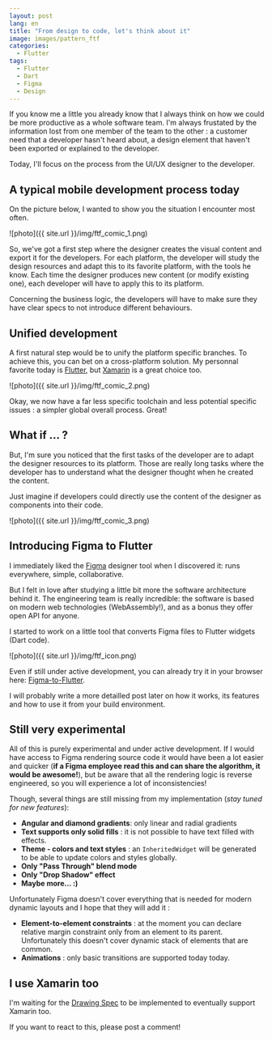 ```yaml
---
layout: post
lang: en
title: "From design to code, let's think about it"
image: images/pattern_ftf
categories:
  - Flutter
tags:
  - Flutter
  - Dart
  - Figma
  - Design
---
```


If you know me a little you already know that I always think on how we could be more productive as a whole software team. I'm always frustated by the information lost from one member of the team to the other : a customer need that a developer hasn't heard about, a design element that haven't been exported or explained to the developer.

Today, I'll focus on the process from the UI/UX designer to the developer.

## A typical mobile development process today

On the picture below, I wanted to show you the situation I encounter most often.

![photo]({{ site.url }}/img/ftf_comic_1.png)

So, we've got a first step where the designer creates the visual content and export it for the developers. For each platform, the developer will study the design resources and adapt this to its favorite platform, with the tools he know. Each time the designer  produces new content (or modify existing one), each developer will have to apply this to its platform.

Concerning the business logic, the developers will have to make sure they have clear specs to not introduce different behaviours.

## Unified development

A first natural step would be to unify the platform specific branches. To achieve this, you can bet on a cross-platform solution. My personnal favorite today is [Flutter](http://www.flutter.io), but [Xamarin](http://www.xamarin.com) is a great choice too.

![photo]({{ site.url }}/img/ftf_comic_2.png)

Okay, we now have a far less specific toolchain and less potential specific issues : a simpler global overall process. Great!

## What if ... ?

But, I'm sure you noticed that the first tasks of the developer are to adapt the designer resources to its platform. Those are really long tasks where the developer has to understand what the designer thought when he created the content.

Just imagine if developers could directly use the content of the designer as components into their code.

![photo]({{ site.url }}/img/ftf_comic_3.png)

## Introducing Figma to Flutter

I immediately liked the [Figma](http://www.figma.com) designer tool  when I discovered it: runs everywhere, simple, collaborative.

But I felt in love after studying a little bit more the software architecture behind it. The engineering team is really incredible: the software is based on modern web technologies (WebAssembly!), and as a bonus they offer open API for anyone.

I started to work on a little tool that converts Figma files to Flutter widgets (Dart code).

![photo]({{ site.url }}/img/ftf_icon.png)

Even if still under active development, you can already try it in your browser here: [Figma-to-Flutter](http://aloisdeniel.github.com/figma-to-flutter).

I will probably write a more detailled post later on how it works, its features and how to use it from your build environment.

## Still very experimental

All of this is purely experimental and under active development. If I would have access to Figma rendering source code it would have been a lot easier and quicker (**if a Figma employee read this and can share the algorithm, it would be awesome!**), but be aware that all the rendering logic is reverse engineered, so you will experience a lot of inconsistencies!

Though, several things are still missing from my implementation (*stay tuned for new features*):

* **Angular and diamond gradients**: only linear and radial gradients
* **Text supports only solid fills** : it is not possible to have text filled with effects.
* **Theme - colors and text styles** : an `InheritedWidget` will be generated to be able to update colors and styles globally.
* **Only "Pass Through" blend mode**
* **Only "Drop Shadow" effect**
* **Maybe more... :)**

Unfortunately Figma doesn't cover everything that is needed for modern dynamic layouts and I hope that they will add it :

* **Element-to-element constraints** : at the moment you can declare relative margin constraint only from an element to its parent. Unfortunately this doesn't cover dynamic stack of elements that are common.
* **Animations** : only basic transitions are supported today today.

## I use Xamarin too

I'm waiting for the [Drawing Spec](https://github.com/xamarin/Xamarin.Forms/issues/2452) to be implemented to eventually support Xamarin too.

If you want to react to this, please post a comment!

